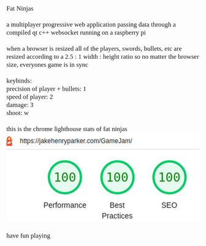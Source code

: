 <span style='font-size: 17px;'>
<font face="Geneva">
Fat Ninjas<br><br>a multiplayer progressive web application passing data through a compiled qt c++ websocket running on a raspberry pi<br><br>when a browser is resized all of the players, swords, bullets, etc are resized according to a 2.5 : 1 width : height ratio so no matter the browser size, everyones game is in sync<br><br>keybinds:<br>precision of player + bullets: 1<br>speed of player: 2<br>damage: 3<br>shoot: w<br><br>this is the chrome lighthouse stats of fat ninjas<img src='https://raw.githubusercontent.com/jparker2006/FatNinjas/main/exhibit/stats.png'><br><br>have fun playing
</font>
</span>
